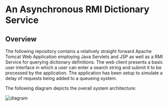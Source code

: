 # An Asynchronous RMI Dictionary Service

## Overview

The following repository contains a relatively straight forward Apache Tomcat Web Application employing Java Servlets and JSP as well as a RMI Service for querying dictionary definitions. 
The web client presents a basic user interface in which a user can enter a search string and submit it to be processed by the application. The application has been setup to simulate a delay of requests being added to a queueing system.

The following diagram depicts the overall system architecture:

![diagram](https://i.imgur.com/0KsUbvT.png)

